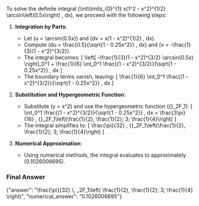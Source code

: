 To solve the definite integral \(\int\limits_{0}^{1} x(1^2 - x^2)^{1/2} \arcsin\left(0.5x\right) \, dx\), we proceed with the following steps:

1. **Integration by Parts**:
   - Let \(u = \arcsin(0.5x)\) and \(dv = x(1 - x^2)^{1/2} \, dx\).
   - Compute \(du = \frac{0.5}{\sqrt{1 - 0.25x^2}} \, dx\) and \(v = -\frac{1}{3}(1 - x^2)^{3/2}\).
   - The integral becomes:
     \[
     \left[ -\frac{1}{3}(1 - x^2)^{3/2} \arcsin(0.5x) \right]_0^1 + \frac{1}{6} \int_0^1 \frac{(1 - x^2)^{3/2}}{\sqrt{1 - 0.25x^2}} \, dx
     \]
   - The boundary terms vanish, leaving:
     \[
     \frac{1}{6} \int_0^1 \frac{(1 - x^2)^{3/2}}{\sqrt{1 - 0.25x^2}} \, dx
     \]

2. **Substitution and Hypergeometric Function**:
   - Substitute \(y = x^2\) and use the hypergeometric function \({}_2F_1\):
     \[
     \int_0^1 \frac{(1 - x^2)^{3/2}}{\sqrt{1 - 0.25x^2}} \, dx = \frac{3\pi}{16} \, {}_2F_1\left(\frac{1}{2}, \frac{1}{2}; 3; \frac{1}{4}\right)
     \]
   - The integral simplifies to:
     \[
     \frac{\pi}{32} \, {}_2F_1\left(\frac{1}{2}, \frac{1}{2}; 3; \frac{1}{4}\right)
     \]

3. **Numerical Approximation**:
   - Using numerical methods, the integral evaluates to approximately \(0.1026006695\).

### Final Answer
{"answer": "\\frac{\\pi}{32} \\, _2F_1\\left( \\frac{1}{2}, \\frac{1}{2}; 3; \\frac{1}{4} \\right)", "numerical_answer": "0.1026006695"}